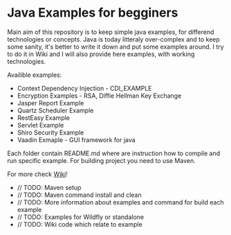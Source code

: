 Java Examples for begginers
=====================
Main aim of this repository is to keep simple java examples, for differend technologies or concepts. Java is today litteraly over-complex and to keep some sanity, it's better to write it down and put some examples around. I try to do it in Wiki and I will also provide here examples, with working technologies. 

Availible examples:

 * Context Dependency Injection - CDI_EXAMPLE
 * Encryption Examples - RSA, Diffie Hellman Key Exchange
 * Jasper Report Example
 * Quartz Scheduler Example
 * RestEasy Example
 * Servlet Example
 * Shiro Security Example
 * Vaadin Exmaple - GUI framework for java

Each folder contain README.md where are instruction how to compile and run specific example.
For building project you need to use Maven.

For more check [Wiki](https://github.com/Pooky/java-examples/wiki/)!


* // TODO: Maven setup
* // TODO: Maven command install and clean
* // TODO: More information about examples and command for build each example
* // TODO: Examples for Wildfly or standalone
* // TODO: Wiki code which relate to example

